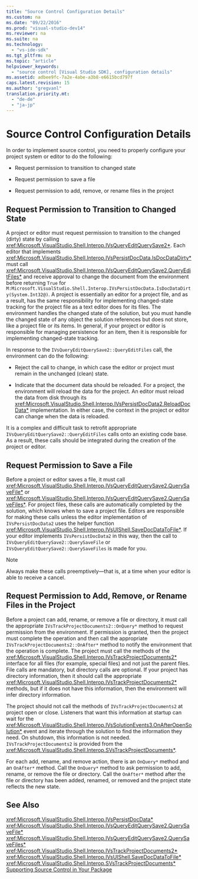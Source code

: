 ```yaml
---
title: "Source Control Configuration Details"
ms.custom: na
ms.date: "09/22/2016"
ms.prod: "visual-studio-dev14"
ms.reviewer: na
ms.suite: na
ms.technology: 
  - "vs-ide-sdk"
ms.tgt_pltfrm: na
ms.topic: "article"
helpviewer_keywords: 
  - "source control [Visual Studio SDK], configuration details"
ms.assetid: adbee9fc-7a2e-4abe-a3b8-e6615bcd797f
caps.latest.revision: 15
ms.author: "gregvanl"
translation.priority.mt: 
  - "de-de"
  - "ja-jp"
---
```

# Source Control Configuration Details
In order to implement source control, you need to properly configure your project system or editor to do the following:  
  
-   Request permission to transition to changed state  
  
-   Request permission to save a file  
  
-   Request permission to add, remove, or rename files in the project  
  
## Request Permission to Transition to Changed State  
 A project or editor must request permission to transition to the changed (dirty) state by calling <xref:Microsoft.VisualStudio.Shell.Interop.IVsQueryEditQuerySave2*>. Each editor that implements <xref:Microsoft.VisualStudio.Shell.Interop.IVsPersistDocData.IsDocDataDirty*> must call <xref:Microsoft.VisualStudio.Shell.Interop.IVsQueryEditQuerySave2.QueryEditFiles*> and receive approval to change the document from the environment before returning `True` for `M:Microsoft.VisualStudio.Shell.Interop.IVsPersistDocData.IsDocDataDirty(System.Int32@)`. A project is essentially an editor for a project file, and as a result, has the same responsibility for implementing changed-state tracking for the project file as a text editor does for its files. The environment handles the changed state of the solution, but you must handle the changed state of any object the solution references but does not store, like a project file or its items. In general, if your project or editor is responsible for managing persistence for an item, then it is responsible for implementing changed-state tracking.  
  
 In response to the `IVsQueryEditQuerySave2::QueryEditFiles` call, the environment can do the following:  
  
-   Reject the call to change, in which case the editor or project must remain in the unchanged (clean) state.  
  
-   Indicate that the document data should be reloaded. For a project, the environment will reload the data for the project. An editor must reload the data from disk through its <xref:Microsoft.VisualStudio.Shell.Interop.IVsPersistDocData2.ReloadDocData*> implementation. In either case, the context in the project or editor can change when the data is reloaded.  
  
 It is a complex and difficult task to retrofit appropriate `IVsQueryEditQuerySave2::QueryEditFiles` calls onto an existing code base. As a result, these calls should be integrated during the creation of the project or editor.  
  
## Request Permission to Save a File  
 Before a project or editor saves a file, it must call <xref:Microsoft.VisualStudio.Shell.Interop.IVsQueryEditQuerySave2.QuerySaveFile*> or <xref:Microsoft.VisualStudio.Shell.Interop.IVsQueryEditQuerySave2.QuerySaveFiles*>. For project files, these calls are automatically completed by the solution, which knows when to save a project file. Editors are responsible for making these calls unless the editor implementation of `IVsPersistDocData2` uses the helper function <xref:Microsoft.VisualStudio.Shell.Interop.IVsUIShell.SaveDocDataToFile*>. If your editor implements `IVsPersistDocData2` in this way, then the call to `IVsQueryEditQuerySave2::QuerySaveFile` or `IVsQueryEditQuerySave2::QuerySaveFiles` is made for you.  
  
> [!NOTE]
>  Always make these calls preemptively—that is, at a time when your editor is able to receive a cancel.  
  
## Request Permission to Add, Remove, or Rename Files in the Project  
 Before a project can add, rename, or remove a file or directory, it must call the appropriate `IVsTrackProjectDocuments2::OnQuery*` method to request permission from the environment. If permission is granted, then the project must complete the operation and then call the appropriate `IVsTrackProjectDocuments2::OnAfter*` method to notify the environment that the operation is complete. The project must call the methods of the <xref:Microsoft.VisualStudio.Shell.Interop.IVsTrackProjectDocuments2*> interface for all files (for example, special files) and not just the parent files. File calls are mandatory, but directory calls are optional. If your project has directory information, then it should call the appropriate <xref:Microsoft.VisualStudio.Shell.Interop.IVsTrackProjectDocuments2*> methods, but if it does not have this information, then the environment will infer directory information.  
  
 The project should not call the methods of `IVsTrackProjectDocuments2` at project open or close. Listeners that want this information at startup can wait for the <xref:Microsoft.VisualStudio.Shell.Interop.IVsSolutionEvents3.OnAfterOpenSolution*> event and iterate through the solution to find the information they need. On shutdown, this information is not needed. `IVsTrackProjectDocuments2` is provided from the <xref:Microsoft.VisualStudio.Shell.Interop.SVsTrackProjectDocuments*>.  
  
 For each add, rename, and remove action, there is an `OnQuery*` method and an `OnAfter*` method. Call the `OnQuery*` method to ask permission to add, rename, or remove the file or directory. Call the `OnAfter*` method after the file or directory has been added, renamed, or removed and the project state reflects the new state.  
  
## See Also  
 <xref:Microsoft.VisualStudio.Shell.Interop.IVsPersistDocData*>   
 <xref:Microsoft.VisualStudio.Shell.Interop.IVsQueryEditQuerySave2.QuerySaveFile*>   
 <xref:Microsoft.VisualStudio.Shell.Interop.IVsQueryEditQuerySave2.QuerySaveFiles*>   
 <xref:Microsoft.VisualStudio.Shell.Interop.IVsTrackProjectDocuments2*>   
 <xref:Microsoft.VisualStudio.Shell.Interop.IVsUIShell.SaveDocDataToFile*>   
 <xref:Microsoft.VisualStudio.Shell.Interop.SVsTrackProjectDocuments*>   
 [Supporting Source Control in Your Package](../VS_csharp/supporting-source-control.md)